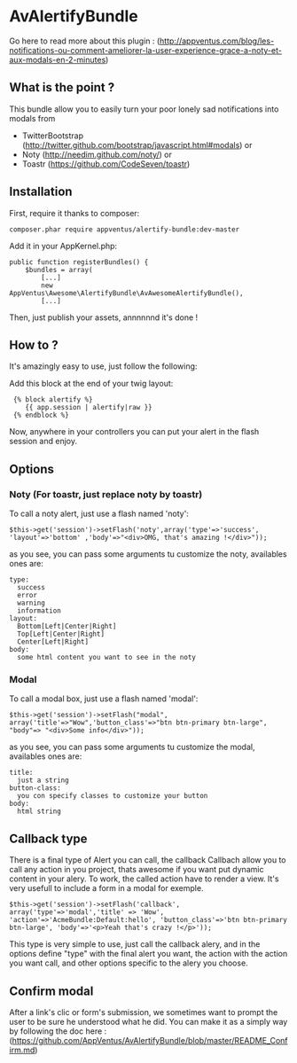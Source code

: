 AvAlertifyBundle
=============

Go here to read more about this plugin : (http://appventus.com/blog/les-notifications-ou-comment-ameliorer-la-user-experience-grace-a-noty-et-aux-modals-en-2-minutes)

What is the point ?
-------


This bundle allow you to easily turn your poor lonely sad notifications into modals from 
* TwitterBootstrap (http://twitter.github.com/bootstrap/javascript.html#modals) or
* Noty (http://needim.github.com/noty/) or
* Toastr (https://github.com/CodeSeven/toastr)


Installation
------------

First, require it thanks to composer:

    composer.phar require appventus/alertify-bundle:dev-master


Add it in your AppKernel.php:
    
    public function registerBundles() {
        $bundles = array(
            [...]
            new AppVentus\Awesome\AlertifyBundle\AvAwesomeAlertifyBundle(),
            [...]

Then, just publish your assets, annnnnnd it's done !

How to ?
------------


It's amazingly easy to use, just follow the following:

Add this block at the end of your twig layout:

     {% block alertify %}
        {{ app.session | alertify|raw }}
     {% endblock %}

Now, anywhere in your controllers you can put your alert in the flash session and enjoy.



Options
------------

### Noty (For toastr, just replace noty by toastr)

To call a noty alert, just use a flash named 'noty':

    $this->get('session')->setFlash('noty',array('type'=>'success', 'layout'=>'bottom' ,'body'=>"<div>OMG, that's amazing !</div>"));

as you see, you can pass some arguments tu customize the noty, availables ones are:

    type:
      success
      error
      warning
      information
    layout:
      Bottom[Left|Center|Right]
      Top[Left|Center|Right]
      Center[Left|Right]
    body:
      some html content you want to see in the noty 

### Modal

To call a modal box, just use a flash named 'modal':

    $this->get('session')->setFlash("modal", array('title'=>"Wow",'button_class'=>"btn btn-primary btn-large", "body"=> "<div>Some info</div>"));

as you see, you can pass some arguments tu customize the modal, availables ones are:

    title:
      just a string
    button-class:
      you con specify classes to customize your button  
    body:
      html string



Callback type
------------

There is a final type of Alert you can call, the callback
Callbach allow you to call any action in you project, thats awesome if you want put dynamic content in your alery.
To work, the called action have to render a view. It's very usefull to include a form in a modal for exemple.

    $this->get('session')->setFlash('callback', array('type'=>'modal','title' => 'Wow', 'action'=>'AcmeBundle:Default:hello', 'button_class'=>'btn btn-primary btn-large', 'body'=>'<p>Yeah that's crazy !</p>'));  
       
This type is very simple to use, just call the callback alery, and in the options define "type" with the final alert you want, the action with the action you want call, and other options specific to the alery you choose.


Confirm modal
------------

After a link's clic or form's submission, we sometimes want to prompt the user to be sure he understood what he did.
You can make it as a simply way by following the doc here : (https://github.com/AppVentus/AvAlertifyBundle/blob/master/README_Confirm.md)
